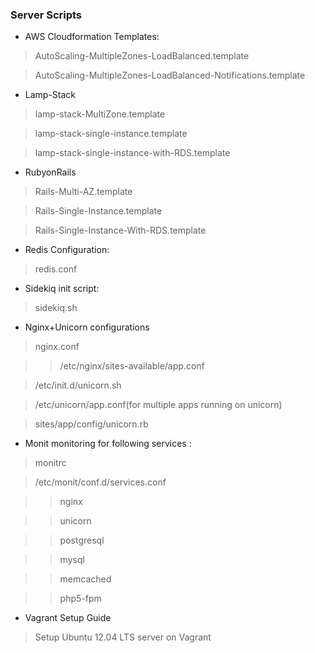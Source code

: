 ### Server Scripts

* AWS Cloudformation Templates:

> AutoScaling-MultipleZones-LoadBalanced.template

> AutoScaling-MultipleZones-LoadBalanced-Notifications.template

* Lamp-Stack

> lamp-stack-MultiZone.template

> lamp-stack-single-instance.template

> lamp-stack-single-instance-with-RDS.template

* RubyonRails

> Rails-Multi-AZ.template

> Rails-Single-Instance.template

> Rails-Single-Instance-With-RDS.template

* Redis Configuration:

> redis.conf

* Sidekiq init script:

> sidekiq.sh

* Nginx+Unicorn configurations

> nginx.conf

>> /etc/nginx/sites-available/app.conf

> /etc/init.d/unicorn.sh

> /etc/unicorn/app.conf(for multiple apps running on unicorn)

> sites/app/config/unicorn.rb

* Monit monitoring for following services :

> monitrc

> /etc/monit/conf.d/services.conf

>> nginx

>> unicorn

>> postgresql

>> mysql

>> memcached

>> php5-fpm

* Vagrant Setup Guide

> Setup Ubuntu 12.04 LTS server on Vagrant

